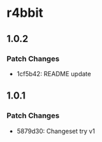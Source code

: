 # r4bbit

## 1.0.2

### Patch Changes

- 1cf5b42: README update

## 1.0.1

### Patch Changes

- 5879d30: Changeset try v1

